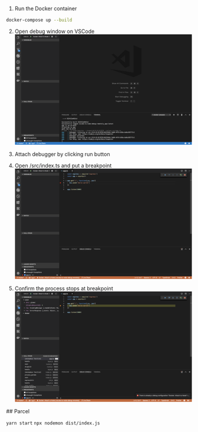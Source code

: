 
1. Run the Docker container  
```bash
docker-compose up --build
```

2. Open debug window on VSCode  
![image](/screenshots/vscode_debug_window.png)

3. Attach debugger by clicking run button

4. Open /src/index.ts and put a breakpoint  
![image](/screenshots/breakpoint.png)

5. Confirm the process stops at breakpoint  
![image](/screenshots/stops_at_breakpoint.png) 



## Parcel

```yarn start```
```npx nodemon dist/index.js```
